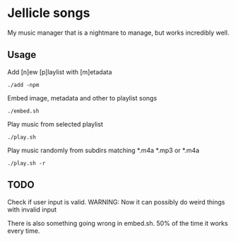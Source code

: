 # Jellicle songs
My music manager that is a nightmare to manage, but works incredibly well.

## Usage
Add [n]ew [p]laylist with [m]etadata
```command
./add -npm
```
Embed image, metadata and other to playlist songs
```command
./embed.sh
```
Play music from selected playlist
```command
./play.sh
```
Play music randomly from subdirs matching *.m4a *.mp3 or *.m4a
```command
./play.sh -r
```

## TODO
Check if user input is valid.
WARNING: Now it can possibly do weird things with invalid input


There is also something going wrong in embed.sh.
50% of the time it works every time.
